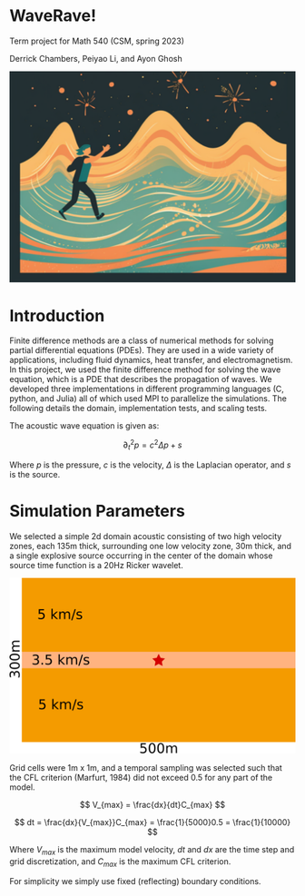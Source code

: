 # WaveRave!

Term project for Math 540 (CSM, spring 2023)

Derrick Chambers, Peiyao Li, and Ayon Ghosh

![](images/waverave.png)

# Introduction

Finite difference methods are a class of numerical methods for solving partial differential equations (PDEs). They are used in a wide variety of applications, including fluid dynamics, heat transfer, and electromagnetism. In this project, we used the finite difference method for solving the wave equation, which is a PDE that describes the propagation of waves. We developed three implementations in different programming languages (C, python, and Julia) all of which used MPI to parallelize the simulations. The following details the domain, implementation tests, and scaling tests.

The acoustic wave equation is given as:

$$
\partial_t^2 p = c^2 \Delta p + s
$$

Where $p$ is the pressure, $c$ is the velocity, $\Delta$ is the Laplacian operator, and $s$ is the source. 

# Simulation Parameters

We selected a simple 2d domain acoustic consisting of two high velocity zones, each 135m thick, surrounding one low velocity zone, 30m thick, and a single explosive source occurring in the center of the domain whose source time function is a 20Hz Ricker wavelet. 

![](images/domain.png)

Grid cells were 1m x 1m, and a temporal sampling was selected such that the CFL criterion (Marfurt, 1984) did not exceed 0.5 for any part of the model. 

$$
V_{max} = \frac{dx}{dt}C_{max}
$$

$$
dt = \frac{dx}{V_{max}}C_{max} = \frac{1}{5000}0.5 = \frac{1}{10000} 
$$


Where $V_{max}$ is the maximum model velocity, $dt$ and $dx$ are the time step and grid discretization, and $C_{max}$ is the maximum CFL criterion.

For simplicity we simply use fixed (reflecting) boundary conditions.




